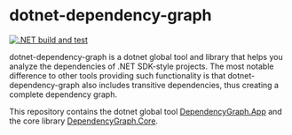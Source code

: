# dotnet-dependency-graph
[![.NET build and test](https://github.com/lietho/dotnet-dependency-graph/actions/workflows/CI.yml/badge.svg)](https://github.com/lietho/dotnet-dependency-graph/actions/workflows/CI.yml)

dotnet-dependency-graph is a dotnet global tool and library that helps you analyze the dependencies of .NET SDK-style projects. The most notable difference to other tools providing such functionality is that dotnet-dependency-graph also includes transitive dependencies, thus creating a complete dependency graph.

This repository contains the dotnet global tool [DependencyGraph.App](./src/DependencyGraph.App/README.md) and the core library [DependencyGraph.Core](./src/DependencyCore.App/README.md).